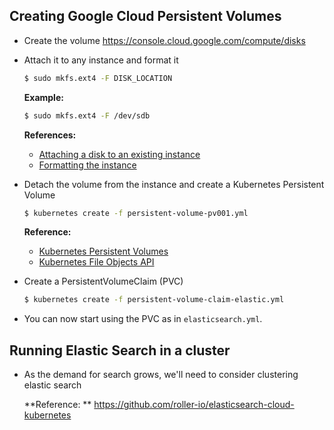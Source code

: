 ## Creating Google Cloud Persistent Volumes

* Create the volume https://console.cloud.google.com/compute/disks

* Attach it to any instance and format it
  ```bash
  $ sudo mkfs.ext4 -F DISK_LOCATION  
  ```
  **Example:**
  ```bash
  $ sudo mkfs.ext4 -F /dev/sdb  
  ```
  **References:**
  *  [Attaching a disk to an existing instance](https://cloud.google.com/compute/docs/disks/persistent-disks#attachdiskrunninginstance)
  * [Formatting the instance](https://cloud.google.com/compute/docs/disks/persistent-disks#formatting)


* Detach the volume from the instance and create a Kubernetes Persistent Volume
  ```bash
  $ kubernetes create -f persistent-volume-pv001.yml
  ```
  **Reference:**
  * [Kubernetes Persistent Volumes](http://kubernetes.io/docs/user-guide/persistent-volumes/#provisioning)
  * [Kubernetes File Objects API](https://htmlpreview.github.io/?https://github.com/kubernetes/kubernetes/release-1.1/docs/api-reference/v1/definitions.html#_v1_podlist)


* Create a PersistentVolumeClaim (PVC)
  ```bash
  $ kubernetes create -f persistent-volume-claim-elastic.yml
  ```

* You can now start using the PVC as in `elasticsearch.yml`.


## Running Elastic Search in a cluster

  * As the demand for search grows, we'll need to consider clustering elastic search

    **Reference: ** https://github.com/roller-io/elasticsearch-cloud-kubernetes
